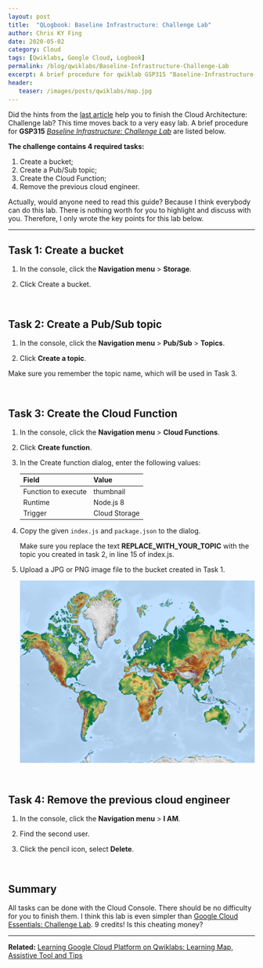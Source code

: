 ```yaml
---
layout: post
title:  "QLogbook: Baseline Infrastructure: Challenge Lab"
author: Chris KY Fing
date: 2020-05-02
category: Cloud
tags: [Qwiklabs, Google Cloud, Logbook]
permalink: /blog/qwiklabs/Baseline-Infrastructure-Challenge-Lab
excerpt: A brief procedure for qwiklab GSP315 "Baseline-Infrastructure-Challenge-Lab &#58; Challenge Lab".
header: 
   teaser: /images/posts/qwiklabs/map.jpg
---
```


<!--more-->

Did the hints from the [last article](/blog/qwiklabs/Cloud-Architecture-Challenge-Lab) help you to finish the Cloud Architecture: Challenge lab? This time moves back to a very easy lab. A brief procedure for  **GSP315** _[Baseline Infrastructure: Challenge Lab](https://www.qwiklabs.com/focuses/10379?parent=catalog)_ are listed below.

**The challenge contains 4 required tasks:**

1. Create a bucket;
2. Create a Pub/Sub topic;
3. Create the Cloud Function;
4. Remove the previous cloud engineer.

Actually, would anyone need to read this guide? Because I think everybody can do this lab. There is nothing worth for you to highlight and discuss with you. Therefore, I only wrote the key points for this lab below.

* * *

## Task 1: Create a bucket

1. In the console, click the **Navigation menu** > **Storage**.

2. Click Create a bucket.

<br>

## Task 2: Create a Pub/Sub topic

1. In the console, click the **Navigation menu** > **Pub/Sub** > **Topics**.

2. Click **Create a topic**.

Make sure you remember the topic name, which will be used in Task 3.

<br>

## Task 3: Create the Cloud Function

1. In the console, click the **Navigation menu** > **Cloud Functions**.

2. Click **Create function**.

3. In the Create function dialog, enter the following values:

   | Field               |   Value       |
   |---------------------|---------------|
   | Function to execute | thumbnail     |
   | Runtime             | Node.js 8     |
   | Trigger             | Cloud Storage |

4. Copy the given `index.js` and `package.json` to the dialog.

   Make sure you replace the text **REPLACE_WITH_YOUR_TOPIC** with the topic you created in task 2, in line 15 of index.js.

5. Upload a JPG or PNG image file to the bucket created in Task 1.

   ![](/images/posts/qwiklabs/map.jpg)

<br>

## Task 4: Remove the previous cloud engineer

1. In the console, click the **Navigation menu** > **I AM**.

2. Find the second user.

3. Click the pencil icon, select **Delete**.

<br>

## Summary

All tasks can be done with the Cloud Console. There should be no difficulty for you to finish them. I think this lab is even simpler than [Google Cloud Essentials: Challenge Lab](/blog/qwiklabs/Google-Cloud-Essential-Challenge-Lab). 9 credits! Is this cheating money?

* * *

**Related:** [Learning Google Cloud Platform on Qwiklabs: Learning Map, Assistive Tool and Tips](/blog/qwiklabs/Qwiklabs-User-Tips-for-Learning_Google_Cloud_Platform)

